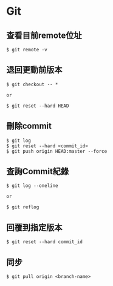 # Git
## 查看目前remote位址
```shell
$ git remote -v
```
## 退回更動前版本
```shell
$ git checkout -- *

or

$ git reset --hard HEAD
```
## 刪除commit
```shell
$ git log
$ git reset --hard <commit_id>
$ git push origin HEAD:master --force
```

## 查詢Commit紀錄
```shell
$ git log --oneline

or 

$ git reflog
```

## 回覆到指定版本
```shell
$ git reset --hard commit_id
```

## 同步
```shell
$ git pull origin <branch-name>
```